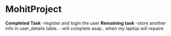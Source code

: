 # MohitProject #

**Completed Task**
-register and login the user
**Remaining task**
-store another info in user_details table..
-will complete asap.. when my laptop will repaire
